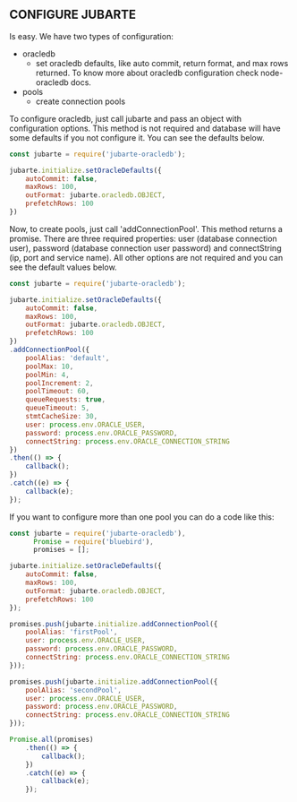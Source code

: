 ## CONFIGURE JUBARTE

Is easy. We have two types of configuration: 

* oracledb
  - set oracledb defaults, like auto commit, return format, and max rows returned. 
  To know more about oracledb configuration check node-oracledb docs.
* pools
  - create connection pools

To configure oracledb, just call jubarte and pass an object with configuration options. 
This method is not required and database will have some defaults if you not configure it. 
You can see the defaults below.

``` javascript
const jubarte = require('jubarte-oracledb');

jubarte.initialize.setOracleDefaults({
    autoCommit: false,
    maxRows: 100,
    outFormat: jubarte.oracledb.OBJECT,
    prefetchRows: 100
})
```

Now, to create pools, just call 'addConnectionPool'. 
This method returns a promise.
There are three required properties: 
user (database connection user), password (database connection user password) and connectString (ip, port and service name).
All other options are not required and you can see the default values below.

``` javascript
const jubarte = require('jubarte-oracledb');

jubarte.initialize.setOracleDefaults({
    autoCommit: false,
    maxRows: 100,
    outFormat: jubarte.oracledb.OBJECT,
    prefetchRows: 100
})
.addConnectionPool({
    poolAlias: 'default', 
    poolMax: 10,
    poolMin: 4,
    poolIncrement: 2, 
    poolTimeout: 60,
    queueRequests: true,
    queueTimeout: 5,
    stmtCacheSize: 30,
    user: process.env.ORACLE_USER, 
    password: process.env.ORACLE_PASSWORD, 
    connectString: process.env.ORACLE_CONNECTION_STRING 
})
.then(() => {
    callback();
})
.catch((e) => {
    callback(e);
});
```

If you want to configure more than one pool you can do a code like this:

``` javascript
const jubarte = require('jubarte-oracledb'),
      Promise = require('bluebird'),
      promises = [];

jubarte.initialize.setOracleDefaults({
    autoCommit: false,
    maxRows: 100,
    outFormat: jubarte.oracledb.OBJECT,
    prefetchRows: 100
});

promises.push(jubarte.initialize.addConnectionPool({
    poolAlias: 'firstPool', 
    user: process.env.ORACLE_USER, 
    password: process.env.ORACLE_PASSWORD, 
    connectString: process.env.ORACLE_CONNECTION_STRING 
}));

promises.push(jubarte.initialize.addConnectionPool({
    poolAlias: 'secondPool', 
    user: process.env.ORACLE_USER, 
    password: process.env.ORACLE_PASSWORD, 
    connectString: process.env.ORACLE_CONNECTION_STRING 
}));

Promise.all(promises)
    .then(() => {
        callback();
    })
    .catch((e) => {
        callback(e);
    });
```
